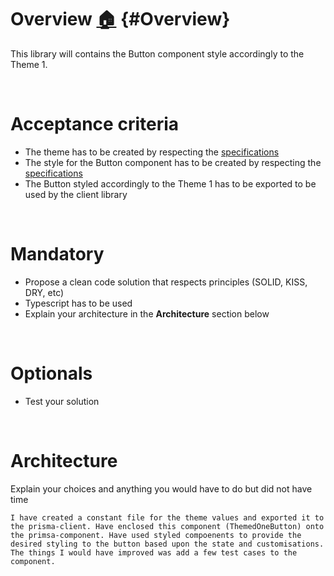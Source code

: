 # Overview [:house:](../../README.md#Challenge) {#Overview}

This library will contains the Button component style accordingly to the Theme 1.

<br />

# Acceptance criteria

- The theme has to be created by respecting the [specifications](../../README.md#Themes)
- The style for the Button component has to be created by respecting the [specifications](../../README.md#Styles)
- The Button styled accordingly to the Theme 1 has to be exported to be used by the client library

<br />

# Mandatory

- Propose a clean code solution that respects principles (SOLID, KISS, DRY, etc)
- Typescript has to be used
- Explain your architecture in the **Architecture** section below

<br />

# Optionals

- Test your solution

<br />

# Architecture

Explain your choices and anything you would have to do but did not have time

`I have created a constant file for the theme values and exported it to the prisma-client. Have enclosed this component (ThemedOneButton) onto the primsa-component. Have used styled compoenents to provide the desired styling to the button based upon the state and customisations. The things I would have improved was add a few test cases to the component.`

